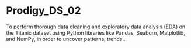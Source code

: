 # Prodigy_DS_02
To perform thorough data cleaning and exploratory data analysis (EDA) on the Titanic dataset using Python libraries like Pandas, Seaborn, Matplotlib, and NumPy, in order to uncover patterns, trends…
